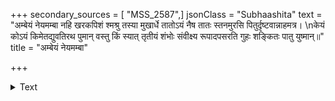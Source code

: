 +++
secondary_sources = [ "MSS_2587",]
jsonClass = "Subhaashita"
text = "अम्बेयं नेयमम्बा नहि खरकपिशं श्मश्रु तस्या मुखार्धे तातोऽयं नैष तातः स्तनमुरसि पितुर्दृष्टवान्नाहमत्र।  \nकेयं कोऽयं किमेतद्युवतिरथ पुमान् वस्तु किं स्यात् तृतीयं शंभोः संवीक्ष्य रूपादपसरति गुहः शङ्कितः पातु युष्मान्॥"
title = "अम्बेयं नेयमम्बा"

+++

<details><summary>Text</summary>

अम्बेयं नेयमम्बा नहि खरकपिशं श्मश्रु तस्या मुखार्धे तातोऽयं नैष तातः स्तनमुरसि पितुर्दृष्टवान्नाहमत्र।  
केयं कोऽयं किमेतद्युवतिरथ पुमान् वस्तु किं स्यात् तृतीयं शंभोः संवीक्ष्य रूपादपसरति गुहः शङ्कितः पातु युष्मान्॥
</details>
